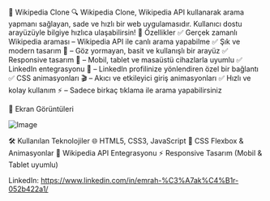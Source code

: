 📰 Wikipedia Clone
🔍 Wikipedia Clone, Wikipedia API kullanarak arama yapmanı sağlayan, sade ve hızlı bir web uygulamasıdır. Kullanıcı dostu arayüzüyle bilgiye hızlıca ulaşabilirsin!
📌 Özellikler
✅ Gerçek zamanlı Wikipedia araması – Wikipedia API ile canlı arama yapabilme
✅ Şık ve modern tasarım 🎨 – Göz yormayan, basit ve kullanışlı bir arayüz
✅ Responsive tasarım 📱 – Mobil, tablet ve masaüstü cihazlarla uyumlu
✅ LinkedIn entegrasyonu 🔗 – LinkedIn profilinize yönlendiren özel bir bağlantı
✅ CSS animasyonları 🎬 – Akıcı ve etkileyici giriş animasyonları
✅ Hızlı ve kolay kullanım ⚡ – Sadece birkaç tıklama ile arama yapabilirsiniz

🎥 Ekran Görüntüleri

![Image](https://github.com/user-attachments/assets/6117227b-ae27-48a9-b2bb-963bb043cb94)

🛠️ Kullanılan Teknolojiler
🌐 HTML5, CSS3, JavaScript
🎨 CSS Flexbox & Animasyonlar
📡 Wikipedia API Entegrasyonu
⚡ Responsive Tasarım (Mobil & Tablet uyumlu)

LinkedIn:
https://www.linkedin.com/in/emrah-%C3%A7ak%C4%B1r-052b422a1/
